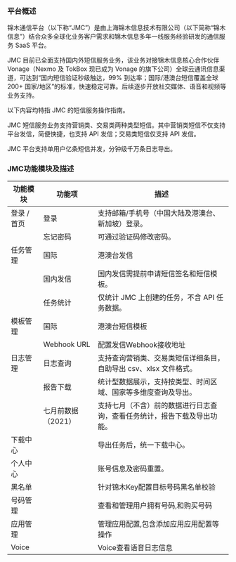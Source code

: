 ### 平台概述

锦木通信平台（以下称“JMC”）是由上海锦木信息技术有限公司（以下简称“锦木信息”）结合众多全球化业务客户需求和锦木信息多年一线服务经验研发的通信服务 SaaS 平台。

JMC 目前已全面支持国内外短信服务业务，该业务对接锦木信息核心合作伙伴 Vonage（Nexmo 及 TokBox 现已成为 Vonage 的旗下公司）全球云通讯信息渠道，可达到“国内短信验证秒级触达，99% 到达率；国际/港澳台短信覆盖全球 200+ 国家/地区”的标准，快速稳定可靠。后续逐步开放社交媒体、语音和视频等业务支持。

以下内容均特指 JMC 的短信服务操作指南。

JMC 短信服务业务支持营销类、交易类两种类型短信。其中营销类短信不仅支持平台发信，简便快捷，也支持 API 发信；交易类短信仅支持 API 发信。

JMC 平台支持单用户亿条短信并发，分钟级千万条日志导出。

### JMC功能模块及描述

| 功能模块   | 功能项                       | 描述                                                                 |
|------------|------------------------------|----------------------------------------------------------------------|
| 登录 / 首页 | 登录                          | 支持邮箱/手机号（中国大陆及港澳台、新加坡）登录。                            |
|            | 忘记密码                       | 可通过验证码修改密码。                                                       |
| 任务管理   | 国际|港澳台发信                 |
|            | 国内发信                       | 国内发信需提前申请短信签名和短信模板。                                          |
|            | 任务统计                       | 仅统计 JMC 上创建的任务，不含 API 任务数据。                                    |
| 模板管理   | 国际|港澳台短信模板              |
|            | Webhook URL                  | 配置发信Webhook接收地址                                                  |
| 日志管理   | 日志查询                       | 支持查询营销类、交易类短信详细条目，自助导出 csv、xlsx 文件格式。                   |
|            | 报告下载                       | 统计型数据展示，支持按类型、时间区域、国家等多维度查询及导出。                         |
|            | 七月前数据（2021）              | 支持七月（不含）前的数据进行日志查询，查看任务统计，报告下载及导出功能。                |
| 下载中心   |                               | 导出任务后，统一下载中心。                                                  |
| 个人中心   |                               | 账号信息及密码重置。                                                      |
| 黑名单     |                               | 针对锦木Key配置目标号码黑名单校验                                             |
| 号码管理 | | 查看和管理用户拥有号码,和购买号码 |
| 应用管理 | | 管理应用配置,包含添加应用应用配置等操作 |
| Voice | | Voice查看语音日志信息 |

